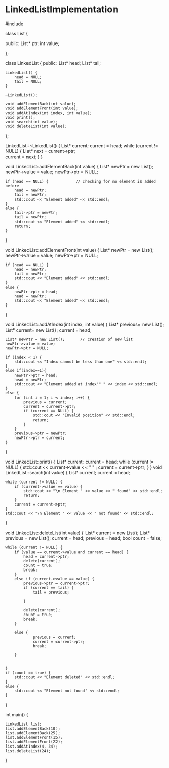 # LinkedListImplementation
#include<iostream>

class List {

public:
	List* ptr;
	int value;

	
};


class LinkedList {
public:
	List* head;
	List* tail;

	LinkedList() {
		head = NULL; 
		tail = NULL;
	}

	~LinkedList();

	void addElementBack(int value);
	void addElementFront(int value);
	void addAtIndex(int index, int value);
	void print();
	void search(int value);
	void deleteList(int value);
};

LinkedList::~LinkedList() {
	List* current;
	current = head;
	while (current != NULL) {
		List* next = current->ptr;   
		current = next;
	}
}

void LinkedList::addElementBack(int value) {
	List* newPtr = new List();
	newPtr->value = value;
	newPtr->ptr = NULL;


	if (head == NULL) {            // checking for no element is added before
		head = newPtr;
		tail = newPtr;
		std::cout << "Element added" << std::endl;
	}
	else {
		tail->ptr = newPtr;
		tail = newPtr;
		std::cout << "Element added" << std::endl;
		return;
	}
}

void LinkedList::addElementFront(int value) {
	List* newPtr = new List();
	newPtr->value = value;
	newPtr->ptr = NULL;

	if (head == NULL) {
		head = newPtr;
		tail = newPtr;
		std::cout << "Element added" << std::endl;
	}
	else {
		newPtr->ptr = head;
		head = newPtr;
		std::cout << "Element added" << std::endl;
	}
}


void LinkedList::addAtIndex(int index, int value) {
	List* previous= new List();
	List* current= new List();
	current = head;

	List* newPtr = new List();       // creation of new list
	newPtr->value = value;
	newPtr->ptr = NULL;

	if (index < 1) {
		std::cout << "Index cannot be less than one" << std::endl;
	}
	else if(index==1){
		newPtr->ptr = head;
		head = newPtr;
		std::cout << "Element added at index"" " << index << std::endl;
	}
	else {
		for (int i = 1; i < index; i++) {
			previous = current;
			current = current->ptr;
			if (current == NULL) {
				std::cout << "Invalid position" << std::endl;
				return;
			}
		}
		previous->ptr = newPtr;
		newPtr->ptr = current;
	}
}

void LinkedList::print() {
	List* current;
	current = head;
	while (current != NULL) {
		std::cout << current->value << " " ;
		current = current->ptr;
	}
}
void LinkedList::search(int value) {
	List* current;
	current = head;

	while (current != NULL) {
		if (current->value == value) {
			std::cout << "\n Element " << value << " found" << std::endl;
			return;
		}
		current = current->ptr;
	}
	std::cout << "\n Element " << value << " not found" << std::endl;
}


void LinkedList::deleteList(int value) {
	List* current = new List();
	List* previous = new List();
	current = head;
	previous = head;
	bool count = false;

	while (current != NULL) {
		if (value == current->value and current == head) {
			head = current->ptr;
			delete(current);
			count = true;
			break;
		}
		else if (current->value == value) {
			previous->ptr = current->ptr;
			if (current == tail) {
				tail = previous;
				
			}

			delete(current);
			count = true;
			break;
		}
			
		else {
				previous = current;
				current = current->ptr;
				break;

		}
		

	}
	if (count == true) {
		std::cout << "Element deleted" << std::endl;
	}
	else {
		std::cout << "Element not found" << std::endl;
	}
}


int main() {

	LinkedList list;
	list.addElementBack(10);
	list.addElementBack(25);
	list.addElementFront(15);
	list.addElementFront(22);
	list.addAtIndex(4, 34);
	list.deleteList(24);
	
}


